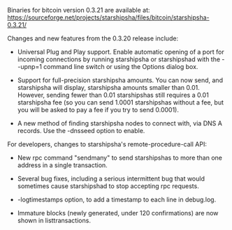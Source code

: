 Binaries for bitcoin version 0.3.21 are available at:
  https://sourceforge.net/projects/starshipsha/files/bitcoin/starshipsha-0.3.21/

Changes and new features from the 0.3.20 release include:

* Universal Plug and Play support.  Enable automatic opening of a port for incoming connections by running starshipsha or starshipshad with the - -upnp=1 command line switch or using the Options dialog box.

* Support for full-precision starshipsha amounts.  You can now send, and starshipsha will display, starshipsha amounts smaller than 0.01.  However, sending fewer than 0.01 starshipshas still requires a 0.01 starshipsha fee (so you can send 1.0001 starshipshas without a fee, but you will be asked to pay a fee if you try to send 0.0001).

* A new method of finding starshipsha nodes to connect with, via DNS A records. Use the -dnsseed option to enable.

For developers, changes to starshipsha's remote-procedure-call API:

* New rpc command "sendmany" to send starshipshas to more than one address in a single transaction.

* Several bug fixes, including a serious intermittent bug that would sometimes cause starshipshad to stop accepting rpc requests. 

* -logtimestamps option, to add a timestamp to each line in debug.log.

* Immature blocks (newly generated, under 120 confirmations) are now shown in listtransactions.
